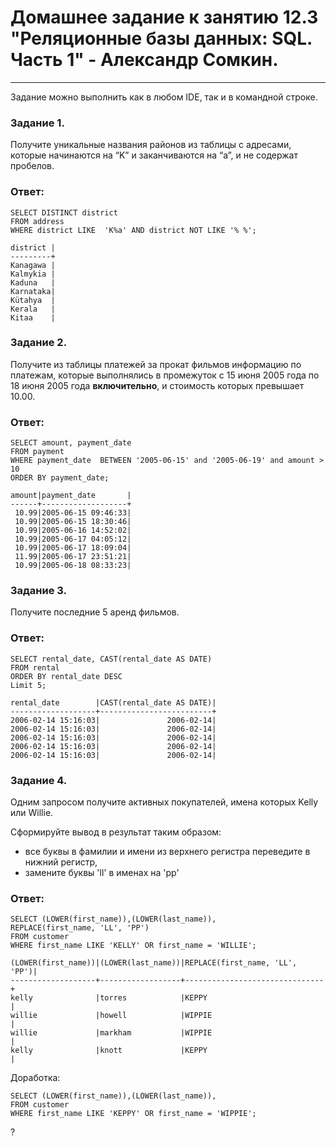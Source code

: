 # Домашнее задание к занятию 12.3 "Реляционные базы данных: SQL. Часть 1" - Александр Сомкин.

---

Задание можно выполнить как в любом IDE, так и в командной строке.

### Задание 1.

Получите уникальные названия районов из таблицы с адресами, которые начинаются на “K” и заканчиваются на “a”, и не содержат пробелов.

### Ответ:
```
SELECT DISTINCT district
FROM address
WHERE district LIKE  'K%a' AND district NOT LIKE '% %';
```
```
district |
---------+
Kanagawa |
Kalmykia |
Kaduna   |
Karnataka|
Kütahya  |
Kerala   |
Kitaa    |
```

### Задание 2.

Получите из таблицы платежей за прокат фильмов информацию по платежам, которые выполнялись в промежуток с 15 июня 2005 года по 18 июня 2005 года **включительно**, 
и стоимость которых превышает 10.00.

### Ответ:
```
SELECT amount, payment_date 
FROM payment 
WHERE payment_date  BETWEEN '2005-06-15' and '2005-06-19' and amount > 10
ORDER BY payment_date;
```
```
amount|payment_date       |
------+-------------------+
 10.99|2005-06-15 09:46:33|
 10.99|2005-06-15 18:30:46|
 10.99|2005-06-16 14:52:02|
 10.99|2005-06-17 04:05:12|
 10.99|2005-06-17 18:09:04|
 11.99|2005-06-17 23:51:21|
 10.99|2005-06-18 08:33:23|
```
### Задание 3.

Получите последние 5 аренд фильмов.

### Ответ:
```
SELECT rental_date, CAST(rental_date AS DATE)
FROM rental
ORDER BY rental_date DESC 
Limit 5;
```
```
rental_date        |CAST(rental_date AS DATE)|
-------------------+-------------------------+
2006-02-14 15:16:03|               2006-02-14|
2006-02-14 15:16:03|               2006-02-14|
2006-02-14 15:16:03|               2006-02-14|
2006-02-14 15:16:03|               2006-02-14|
2006-02-14 15:16:03|               2006-02-14|
```
### Задание 4.

Одним запросом получите активных покупателей, имена которых Kelly или Willie. 

Сформируйте вывод в результат таким образом:
- все буквы в фамилии и имени из верхнего регистра переведите в нижний регистр,
- замените буквы 'll' в именах на 'pp'

### Ответ:
```
SELECT (LOWER(first_name)),(LOWER(last_name)),
REPLACE(first_name, 'LL', 'PP')
FROM customer
WHERE first_name LIKE 'KELLY' OR first_name = 'WILLIE';
```
```
(LOWER(first_name))|(LOWER(last_name))|REPLACE(first_name, 'LL', 'PP')|
-------------------+------------------+-------------------------------+
kelly              |torres            |KEPPY                          |
willie             |howell            |WIPPIE                         |
willie             |markham           |WIPPIE                         |
kelly              |knott             |KEPPY                          |
```
Доработка:
```
SELECT (LOWER(first_name)),(LOWER(last_name)),
FROM customer
WHERE first_name LIKE 'KEPPY' OR first_name = 'WIPPIE';
```
?
